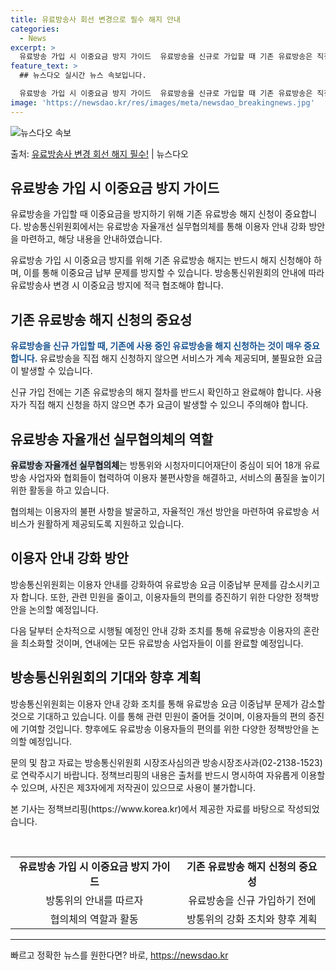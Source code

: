 ```yaml
---
title: 유료방송사 회선 변경으로 필수 해지 안내
categories:
  - News
excerpt: >
  유료방송 가입 시 이중요금 방지 가이드  유료방송을 신규로 가입할 때 기존 유료방송은 직접 해지 신청해야 이…
feature_text: >
  ## 뉴스다오 실시간 뉴스 속보입니다.

  유료방송 가입 시 이중요금 방지 가이드  유료방송을 신규로 가입할 때 기존 유료방송은 직접 해지 신청해야 이…
image: 'https://newsdao.kr/res/images/meta/newsdao_breakingnews.jpg'
---
```


![뉴스다오 속보](https://newsdao.kr/res/images/meta/newsdao_breakingnews.jpg)

<p>출처: <a href="https://newsdao.kr/4495" rel="dofollow">유료방송사 변경 회선 해지 필수!</a> | 뉴스다오</p>

<h2 data-ke-size="size26">유료방송 가입 시 이중요금 방지 가이드</h2>
유료방송을 가입할 때 이중요금을 방지하기 위해 기존 유료방송 해지 신청이 중요합니다. 방송통신위원회에서는 유료방송 자율개선 실무협의체를 통해 이용자 안내 강화 방안을 마련하고, 해당 내용을 안내하였습니다.

<p data-ke-size="size16">유료방송 가입 시 이중요금 방지를 위해 기존 유료방송 해지는 반드시 해지 신청해야 하며, 이를 통해 이중요금 납부 문제를 방지할 수 있습니다. 방송통신위원회의 안내에 따라 유료방송사 변경 시 이중요금 방지에 적극 협조해야 합니다.</p>

<h2 data-ke-size="size26">기존 유료방송 해지 신청의 중요성</h2>
<b><span style="color: #1a5490;">유료방송을 신규 가입할 때, 기존에 사용 중인 유료방송을 해지 신청하는 것이 매우 중요합니다.</span></b> 유료방송을 직접 해지 신청하지 않으면 서비스가 계속 제공되며, 불필요한 요금이 발생할 수 있습니다.

<p data-ke-size="size16">신규 가입 전에는 기존 유료방송의 해지 절차를 반드시 확인하고 완료해야 합니다. 사용자가 직접 해지 신청을 하지 않으면 추가 요금이 발생할 수 있으니 주의해야 합니다.</p>

<h2 data-ke-size="size26">유료방송 자율개선 실무협의체의 역할</h2>
<b><span style="background-color: #21538527;">유료방송 자율개선 실무협의체</span></b>는 방통위와 시청자미디어재단이 중심이 되어 18개 유료방송 사업자와 협회들이 협력하여 이용자 불편사항을 해결하고, 서비스의 품질을 높이기 위한 활동을 하고 있습니다.

<p data-ke-size="size16">협의체는 이용자의 불편 사항을 발굴하고, 자율적인 개선 방안을 마련하여 유료방송 서비스가 원활하게 제공되도록 지원하고 있습니다.</p>

<h2 data-ke-size="size26">이용자 안내 강화 방안</h2>
방송통신위원회는 이용자 안내를 강화하여 유료방송 요금 이중납부 문제를 감소시키고자 합니다. 또한, 관련 민원을 줄이고, 이용자들의 편의를 증진하기 위한 다양한 정책방안을 논의할 예정입니다.

<p data-ke-size="size16">다음 달부터 순차적으로 시행될 예정인 안내 강화 조치를 통해 유료방송 이용자의 혼란을 최소화할 것이며, 연내에는 모든 유료방송 사업자들이 이를 완료할 예정입니다.</p>

<h2 data-ke-size="size26">방송통신위원회의 기대와 향후 계획</h2>
방송통신위원회는 이용자 안내 강화 조치를 통해 유료방송 요금 이중납부 문제가 감소할 것으로 기대하고 있습니다. 이를 통해 관련 민원이 줄어들 것이며, 이용자들의 편의 증진에 기여할 것입니다. 향후에도 유료방송 이용자들의 편의를 위한 다양한 정책방안을 논의할 예정입니다.

<p data-ke-size="size16">문의 및 참고 자료는 방송통신위원회 시장조사심의관 방송시장조사과(02-2138-1523)로 연락주시기 바랍니다. 정책브리핑의 내용은 출처를 반드시 명시하여 자유롭게 이용할 수 있으며, 사진은 제3자에게 저작권이 있으므로 사용이 불가합니다.</p>

<p data-ke-size="size16">본 기사는 정책브리핑(https://www.korea.kr)에서 제공한 자료를 바탕으로 작성되었습니다.</p>

<p data-ke-size="size16">&nbsp;</p>

<table>
<tbody>
<tr>
<td style="text-align: center; height: 17px;"><b>유료방송 가입 시 이중요금 방지 가이드</b></td>
<td style="text-align: center; height: 17px;"><b>기존 유료방송 해지 신청의 중요성</b></td>
</tr>
<tr>
<td style="text-align: center; height: 17px;">방통위의 안내를 따르자</td>
<td style="text-align: center; height: 17px;">유료방송을 신규 가입하기 전에</td>
</tr>
<tr>
<td style="text-align: center; height: 17px;">협의체의 역할과 활동</td>
<td style="text-align: center; height: 17px;">방통위의 강화 조치와 향후 계획</td>
</tr>
</tbody>
</table>

<hr> 

빠르고 정확한 뉴스를 원한다면? 바로, <a href="https://newsdao.kr" rel="dofollow">https://newsdao.kr</a>


    
